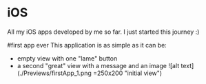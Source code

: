 # iOS

All my iOS apps developed by me so far. I just started this journey :) 

#first app ever
This application is as simple as it can be:
- empty view with one "lame" button
- a second "great" view with a message and an image
![alt text](./Previews/firstApp_1.png =250x200 "initial view")

